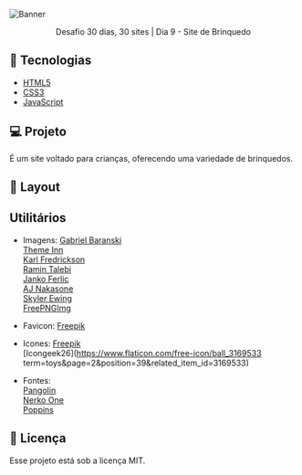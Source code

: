 ![Banner](https://bucket.mlcdn.com/a/714/714749/images/6fef66f5dfd88a30b6faa2f2da688460bb45441f.png/bcbbe4eaff993c2c8a36dd4b43d359cdb85b17f9.png)

<p align="center">Desafio 30 dias, 30 sites | Dia 9 - Site de Brinquedo</p>

## 🚀 Tecnologias

* [HTML5](https://developer.mozilla.org/pt-BR/docs/Web/HTML)
* [CSS3](https://developer.mozilla.org/pt-BR/docs/Web/CSS)
* [JavaScript](https://developer.mozilla.org/pt-BR/docs/Web/JavaScript)

## 💻 Projeto
É um site voltado para crianças, oferecendo uma variedade de brinquedos.

## 🎨 Layout

## Utilitários
- Imagens:
[Gabriel Baranski](https://unsplash.com/@baranskito?utm_source=unsplash&amp;utm_medium=referral&amp;utm_content=creditCopyText)<br/>
[Theme Inn](https://unsplash.com/@themeinn?utm_source=unsplash&amp;utm_medium=referral&amp;utm_content=creditCopyText)<br/>
[Karl Fredrickson](https://unsplash.com/@kfred?utm_source=unsplash&amp;utm_medium=referral&amp;utm_content=creditCopyText)<br/>
[Ramin Talebi](https://unsplash.com/@rawmintalebi?utm_source=unsplash&amp;utm_medium=referral&amp;utm_content=creditCopyText)<br/>
[Janko Ferlic](https://www.pexels.com/pt-br/foto/garoto-menino-rapaz-crianca-695954/)<br/>
[AJ Nakasone](https://www.pexels.com/pt-br/foto/adoravel-atraente-beleza-bonita-1707245/)<br/>
[Skyler Ewing](https://www.pexels.com/pt-br/foto/adoravel-atraente-beleza-bonita-1707245/)<br/>
[FreePNGImg](FreePNGImg.com)

- Favicon:
[Freepik](https://www.freepik.com)

- Icones:
[Freepik](https://www.flaticon.com/authors/freepik)<br/>
[Icongeek26](https://www.flaticon.com/free-icon/ball_3169533 term=toys&page=2&position=39&related_item_id=3169533)


- Fontes:  
[Pangolin](https://fonts.google.com/specimen/Pangolin)<br/>
[Nerko One](https://fonts.google.com/specimen/Nerko+One)<br/>
[Poppins](https://fonts.google.com/specimen/Poppins)


## 📝 Licença

Esse projeto está sob a licença MIT.
